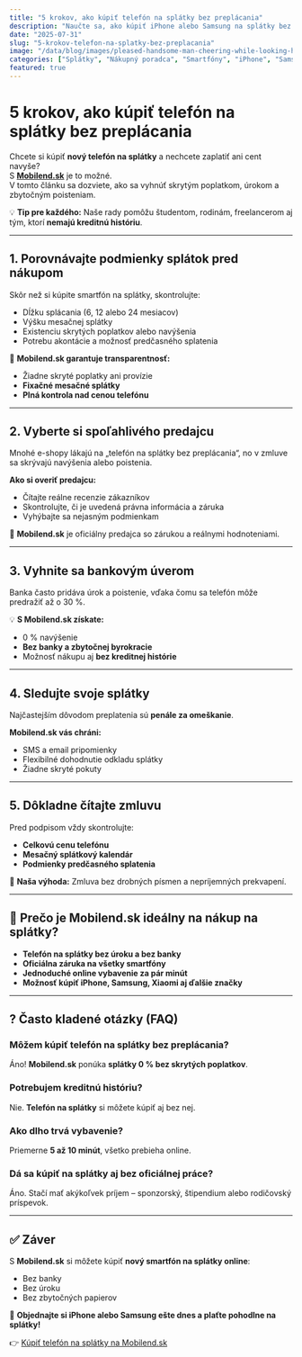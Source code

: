 ```yaml
---
title: "5 krokov, ako kúpiť telefón na splátky bez preplácania"
description: "Naučte sa, ako kúpiť iPhone alebo Samsung na splátky bez úrokov a skrytých poplatkov. Praktický návod od Mobilend.sk."
date: "2025-07-31"
slug: "5-krokov-telefon-na-splatky-bez-preplacania"
image: "/data/blog/images/pleased-handsome-man-cheering-while-looking-his-mobile-phone-achieve-goal-app-smartphone-celebrating-standing-white-background.webp"
categories: ["Splátky", "Nákupný poradca", "Smartfóny", "iPhone", "Samsung"]
featured: true
---
```


# 5 krokov, ako kúpiť telefón na splátky bez preplácania

Chcete si kúpiť **nový telefón na splátky** a nechcete zaplatiť ani cent navyše?  
S **[Mobilend.sk](https://mobilend.sk/)** je to možné.  
V tomto článku sa dozviete, ako sa vyhnúť skrytým poplatkom, úrokom a zbytočným poisteniam.

💡 **Tip pre každého:** Naše rady pomôžu študentom, rodinám, freelancerom aj tým, ktorí **nemajú kreditnú históriu**.

---

## 1. Porovnávajte podmienky splátok pred nákupom

Skôr než si kúpite smartfón na splátky, skontrolujte:

- Dĺžku splácania (6, 12 alebo 24 mesiacov)  
- Výšku mesačnej splátky  
- Existenciu skrytých poplatkov alebo navýšenia  
- Potrebu akontácie a možnosť predčasného splatenia

🔑 **Mobilend.sk garantuje transparentnosť:**

- Žiadne skryté poplatky ani provízie  
- **Fixačné mesačné splátky**  
- **Plná kontrola nad cenou telefónu**

---

## 2. Vyberte si spoľahlivého predajcu

Mnohé e-shopy lákajú na „telefón na splátky bez preplácania“, no v zmluve sa skrývajú navýšenia alebo poistenia.  

**Ako si overiť predajcu:**

- Čítajte reálne recenzie zákazníkov  
- Skontrolujte, či je uvedená právna informácia a záruka  
- Vyhýbajte sa nejasným podmienkam  

📌 **Mobilend.sk** je oficiálny predajca so zárukou a reálnymi hodnoteniami.

---

## 3. Vyhnite sa bankovým úverom

Banka často pridáva úrok a poistenie, vďaka čomu sa telefón môže predražiť až o 30 %.  

💡 **S Mobilend.sk získate:**

- 0 % navýšenie  
- **Bez banky a zbytočnej byrokracie**  
- Možnosť nákupu aj **bez kreditnej histórie**

---

## 4. Sledujte svoje splátky

Najčastejším dôvodom preplatenia sú **penále za omeškanie**.  

**Mobilend.sk vás chráni:**

- SMS a email pripomienky  
- Flexibilné dohodnutie odkladu splátky  
- Žiadne skryté pokuty

---

## 5. Dôkladne čítajte zmluvu

Pred podpisom vždy skontrolujte:

- **Celkovú cenu telefónu**  
- **Mesačný splátkový kalendár**  
- **Podmienky predčasného splatenia**

📌 **Naša výhoda:** Zmluva bez drobných písmen a nepríjemných prekvapení.

---

## 🧠 Prečo je Mobilend.sk ideálny na nákup na splátky?

- **Telefón na splátky bez úroku a bez banky**  
- **Oficiálna záruka na všetky smartfóny**  
- **Jednoduché online vybavenie za pár minút**  
- **Možnosť kúpiť iPhone, Samsung, Xiaomi aj ďalšie značky**

---

## ? Často kladené otázky (FAQ)

### Môžem kúpiť telefón na splátky bez preplácania?
Áno! **Mobilend.sk** ponúka **splátky 0 % bez skrytých poplatkov**.

### Potrebujem kreditnú históriu?
Nie. **Telefón na splátky** si môžete kúpiť aj bez nej.

### Ako dlho trvá vybavenie?
Priemerne **5 až 10 minút**, všetko prebieha online.

### Dá sa kúpiť na splátky aj bez oficiálnej práce?
Áno. Stačí mať akýkoľvek príjem – sponzorský, štipendium alebo rodičovský príspevok.

---

## ✅ Záver

S **Mobilend.sk** si môžete kúpiť **nový smartfón na splátky online**:

- Bez banky  
- Bez úroku  
- Bez zbytočných papierov  

🚀 **Objednajte si iPhone alebo Samsung ešte dnes a plaťte pohodlne na splátky!**  

👉 [Kúpiť telefón na splátky na Mobilend.sk](https://mobilend.sk/)
